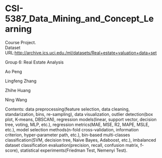# CSI-5387_Data_Mining_and_Concept_Learning
Course Project. <br>
Dataset URL:http://archive.ics.uci.edu./ml/datasets/Real+estate+valuation+data+set

Group 6: Real Estate Analysis

Ao Peng

Lingfeng Zhang

Zhihe Huang

Ning Wang

Contents: data preprocessing(feature selection, data cleaning, standarization, bins, re-sampling), data visualization, outlier detection(box plot, K-means, DBSCAN), regression models(linear, support vector, decision tree, voting, MLP, etc.), regression metrics(MAE, MSE, R2, MAPE, MSLE, etc.), model selection methods(n-fold cross-validation, information criterion, hyper-parameter path, etc.), bin-based multi-classes classification(SVM, decision tree, Naive Bayes, Adaboost, etc.), imbalanced dataset classification evaluation(precision, recall, confusion matrix, f-score), statistical experiments(Friedman Test, Nemenyi Test).
